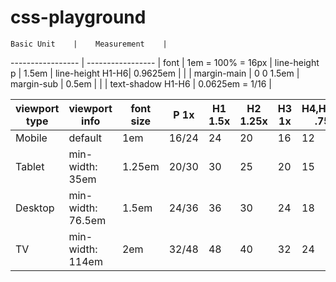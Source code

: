 css-playground
==============

    Basic Unit    |    Measurement    |
----------------- | ----------------- |
      font        | 1em = 100% = 16px |
  line-height p   |       1.5em       |
 line-height H1-H6|      0.9625em     |
                  |                   |
   margin-main    |      0 0 1.5em    |
   margin-sub     |      0.5em        |
                  |                   |
text-shadow H1-H6 | 0.0625em = 1/16   |


 viewport type |    viewport info   |  font size  |  P 1x  |  H1 1.5x  |  H2 1.25x  |  H3 1x  |  H4,H5,H6 .75x  | 
-------------- | ------------------ | ----------- | ------ | --------- | ---------- | ------- | --------------- |
    Mobile     |  default           |    1em      |  16/24 |    24     |     20     |   16    |        12       |
    Tablet     |  min-width: 35em   |    1.25em   |  20/30 |    30     |     25     |   20    |        15       |
    Desktop    |  min-width: 76.5em |    1.5em    |  24/36 |    36     |     30     |   24    |        18       |
    TV         |  min-width: 114em  |    2em      |  32/48 |    48     |     40     |   32    |        24       |